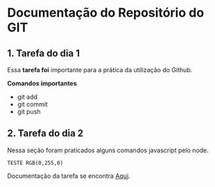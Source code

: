 # Documentação do Repositório do GIT

## 1. Tarefa do dia 1 ##

Essa **tarefa foi** importante para a prática da utilização do Github.

**Comandos importantes**

- git add
- git commit
- git push

## 2. Tarefa do dia 2 ##

Nessa seção foram praticados alguns comandos javascript pelo node.


`TESTE RGB(0,255,0)`

Documentação da tarefa se encontra [Aqui](https://github.com/ituring-repo/aprenda-a-programar/tree/main/tarefa-dia-2).
